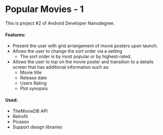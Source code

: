 # Popular Movies - 1
This is project #2 of Android Developer Nanodegree. 

#### Features:
* Present the user with grid arrangement of movie posters upon launch.
* Allows the user to change the sort order via a setting
    * The sort order is by most popular or by highest-rated.
* Allows the user to top on the movie poster and transition to a details screen that has additional information such as:
    * Movie title
    * Release date
    * Users Rating
    * Plot synopsis

#### Used:
* TheMovieDB API
* Retrofit
* Picasso
* Support design libraries
